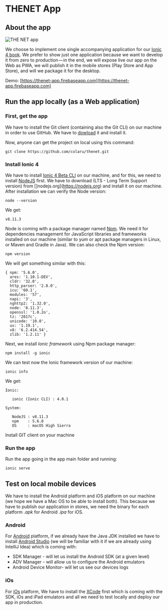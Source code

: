 # THENET App

## About the app

![THE NET app](https://cdn-images-1.medium.com/max/1600/1*ZgAPPRxY5K5O2iZY8GtOiQ.png)

We choose to implement one single accompanying application for our [Ionic 4 book](https://leanpub.com/ionic4). We prefer to show just one application because we want to develop it from zero to production — in the end, we will expose live our app on the Web as PWA, we will publish it in the mobile stores (Play Store and App Store), and will we package it for the desktop.

Demo: [https://thenet-app.firebaseapp.com](https://thenet-app.firebaseapp.com)

## Run the app locally (as a Web application)

### First, get the app

We have to install the Git client (containing also the Git CLI) on our machine in order to use GitHub. We have to [dowload](https://git-scm.com/downloads) it and install it.

Now, anyone can get the project on local using this command:

    git clone https://github.com/colaru/thenet.git

### Install Ionic 4

We have to install [Ionic 4 Beta CLI](https://beta.ionicframework.com/docs/installation/cli) on our machine, and for this, we need to install [NodeJS](https://nodejs.org/en) first. We have to download (LTS - Long Term Support version) from []nodejs.org](https://nodejs.org) and install it on our machine. After installation we can verify the Node version:

    node --version
    
We get:
    
    v8.11.3
    
Node is coming with a package manager named [Npm](https://www.npmjs.com/). We need it for dependencies management for JavaScript libraries and frameworks installed on our machine (similar to yum or apt package managers in Linux, or Maven and Gradle in Java). We can also check the Npm version: 

    npm version

We will get something similar with this:

    { npm: '5.6.0',
      ares: '1.10.1-DEV',
      cldr: '32.0',
      http_parser: '2.8.0',
      icu: '60.1',
      modules: '57',
      napi: '3',
      nghttp2: '1.32.0',
      node: '8.11.3',
      openssl: '1.0.2o',
      tz: '2017c',
      unicode: '10.0',
      uv: '1.19.1',
      v8: '6.2.414.54',
      zlib: '1.2.11' }

Next, we install *Ionic framework* using Npm package manager:

    npm install -g ionic
    
We can test now the Ionic framework version of our machine: 

    ionic info
    
We get:

    Ionic:
    
       ionic (Ionic CLI) : 4.0.1
    
    System:
    
       NodeJS : v8.11.3
       npm    : 5.6.0
       OS     : macOS High Sierra

Install GIT client on your machine

### Run the app

Run the app going in the app main folder and running:

    ionic serve

## Test on local mobile devices

We have to install the Android platform and iOS platform on our machine (we hope we have a Mac OS to be able to install both). This because we have to publish our application in stores, we need the binary for each platform *.apk* for Android *.ipa* for iOS.

### Android

For [Android](https://www.android.com/) platform, if we already have the Java JDK installed we have to install [Android Studio](https://developer.android.com/studio/install.html?pkg=studio) (we will be familiar with it if we are already using IntelliJ Idea) which is coming with:

* SDK Manager - will let us install the Android SDK (at a given level)
* ADV Manager - will allow us to configure the Android emulators
* Android Device Monitor- will let us see our devices logs

### iOs

For [iOs](https://www.apple.com/lae/ios/ios-11/) platform, We have to install the [XCode](https://developer.apple.com/xcode) first which is coming with the SDK, iOs and iPad emulators and all we need to test locally and deploy our app in production.



